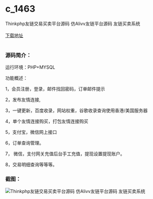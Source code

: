 # c_1463
Thinkphp友链交易买卖平台源码 仿Alivv友链平台源码 友链买卖系统
<br/></br>
[下载地址](https://www.uuid2.com/1463.html "下载地址")
<br/></br>
<h3>源码简介：</h3>
<p>运行环境：PHP+MYSQL<p>
<p>功能概述：<p>
<p>1，会员注册，登录，邮件找回密码，订单邮件提示<p>
<p>2，发布友情连接,<p>
<p>3，一键更新，百度收录，网站权重，谷歌收录查询使用香港/美国服务器<p>
<p>4，单个友情连接购买，打包友情连接购买<p>
<p>5，支付宝，微信网上接口<p>
<p>6，订单查询管理。<p>
<p>7， 微信，支付网关充值后台手工充值，提现设置提现账户。<p>
<p>8，交易明细查询等等等。<p>
<h3>截图：</h3>
<img src="https://www.uuid2.com/wp-content/uploads/img/uimage/56541630462387.jpg" alt="Thinkphp友链交易买卖平台源码 仿Alivv友链平台源码 友链买卖系统">
